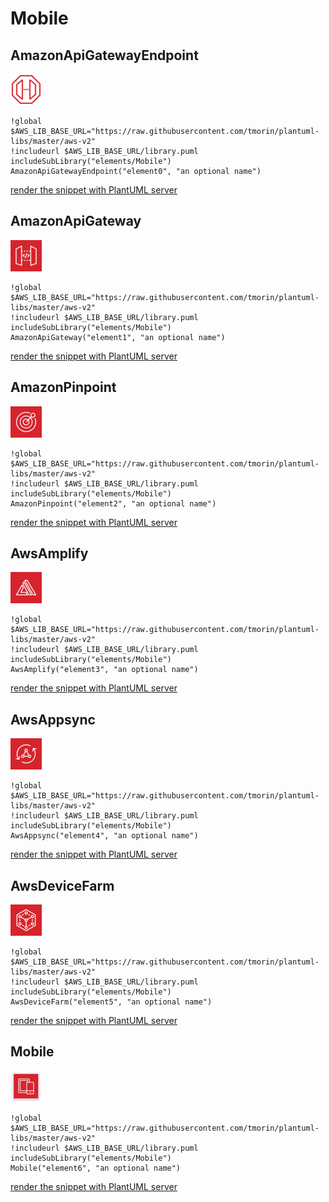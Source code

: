# Mobile

## AmazonApiGatewayEndpoint
![AmazonApiGatewayEndpoint](../icons-50x50/Mobile/AmazonApiGatewayEndpoint.png)
```plantuml
!global $AWS_LIB_BASE_URL="https://raw.githubusercontent.com/tmorin/plantuml-libs/master/aws-v2"
!includeurl $AWS_LIB_BASE_URL/library.puml
includeSubLibrary("elements/Mobile")
AmazonApiGatewayEndpoint("element0", "an optional name")
```
<a target="_blank" href="http://www.plantuml.com/plantuml/proxy?src=https://raw.githubusercontent.com/tmorin/plantuml-libs/master/aws-v2/elements/Mobile.example.puml&idx=0&AmazonApiGatewayEndpoint">render the snippet with PlantUML server</a>

## AmazonApiGateway
![AmazonApiGateway](../icons-50x50/Mobile/AmazonApiGateway.png)
```plantuml
!global $AWS_LIB_BASE_URL="https://raw.githubusercontent.com/tmorin/plantuml-libs/master/aws-v2"
!includeurl $AWS_LIB_BASE_URL/library.puml
includeSubLibrary("elements/Mobile")
AmazonApiGateway("element1", "an optional name")
```
<a target="_blank" href="http://www.plantuml.com/plantuml/proxy?src=https://raw.githubusercontent.com/tmorin/plantuml-libs/master/aws-v2/elements/Mobile.example.puml&idx=1&AmazonApiGateway">render the snippet with PlantUML server</a>

## AmazonPinpoint
![AmazonPinpoint](../icons-50x50/Mobile/AmazonPinpoint.png)
```plantuml
!global $AWS_LIB_BASE_URL="https://raw.githubusercontent.com/tmorin/plantuml-libs/master/aws-v2"
!includeurl $AWS_LIB_BASE_URL/library.puml
includeSubLibrary("elements/Mobile")
AmazonPinpoint("element2", "an optional name")
```
<a target="_blank" href="http://www.plantuml.com/plantuml/proxy?src=https://raw.githubusercontent.com/tmorin/plantuml-libs/master/aws-v2/elements/Mobile.example.puml&idx=2&AmazonPinpoint">render the snippet with PlantUML server</a>

## AwsAmplify
![AwsAmplify](../icons-50x50/Mobile/AwsAmplify.png)
```plantuml
!global $AWS_LIB_BASE_URL="https://raw.githubusercontent.com/tmorin/plantuml-libs/master/aws-v2"
!includeurl $AWS_LIB_BASE_URL/library.puml
includeSubLibrary("elements/Mobile")
AwsAmplify("element3", "an optional name")
```
<a target="_blank" href="http://www.plantuml.com/plantuml/proxy?src=https://raw.githubusercontent.com/tmorin/plantuml-libs/master/aws-v2/elements/Mobile.example.puml&idx=3&AwsAmplify">render the snippet with PlantUML server</a>

## AwsAppsync
![AwsAppsync](../icons-50x50/Mobile/AwsAppsync.png)
```plantuml
!global $AWS_LIB_BASE_URL="https://raw.githubusercontent.com/tmorin/plantuml-libs/master/aws-v2"
!includeurl $AWS_LIB_BASE_URL/library.puml
includeSubLibrary("elements/Mobile")
AwsAppsync("element4", "an optional name")
```
<a target="_blank" href="http://www.plantuml.com/plantuml/proxy?src=https://raw.githubusercontent.com/tmorin/plantuml-libs/master/aws-v2/elements/Mobile.example.puml&idx=4&AwsAppsync">render the snippet with PlantUML server</a>

## AwsDeviceFarm
![AwsDeviceFarm](../icons-50x50/Mobile/AwsDeviceFarm.png)
```plantuml
!global $AWS_LIB_BASE_URL="https://raw.githubusercontent.com/tmorin/plantuml-libs/master/aws-v2"
!includeurl $AWS_LIB_BASE_URL/library.puml
includeSubLibrary("elements/Mobile")
AwsDeviceFarm("element5", "an optional name")
```
<a target="_blank" href="http://www.plantuml.com/plantuml/proxy?src=https://raw.githubusercontent.com/tmorin/plantuml-libs/master/aws-v2/elements/Mobile.example.puml&idx=5&AwsDeviceFarm">render the snippet with PlantUML server</a>

## Mobile
![Mobile](../icons-50x50/Mobile/Mobile.png)
```plantuml
!global $AWS_LIB_BASE_URL="https://raw.githubusercontent.com/tmorin/plantuml-libs/master/aws-v2"
!includeurl $AWS_LIB_BASE_URL/library.puml
includeSubLibrary("elements/Mobile")
Mobile("element6", "an optional name")
```
<a target="_blank" href="http://www.plantuml.com/plantuml/proxy?src=https://raw.githubusercontent.com/tmorin/plantuml-libs/master/aws-v2/elements/Mobile.example.puml&idx=6&Mobile">render the snippet with PlantUML server</a>

